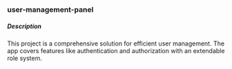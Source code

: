 

###   user-management-panel

#####   Description

This project is a comprehensive solution for efficient user management. The app covers features like authentication and authorization with an extendable role system. 
